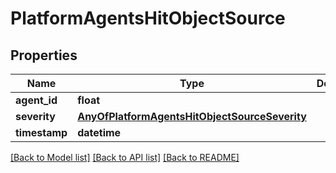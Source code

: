 # PlatformAgentsHitObjectSource

## Properties
Name | Type | Description | Notes
------------ | ------------- | ------------- | -------------
**agent_id** | **float** |  | 
**severity** | [**AnyOfPlatformAgentsHitObjectSourceSeverity**](AnyOfPlatformAgentsHitObjectSourceSeverity.md) |  | 
**timestamp** | **datetime** |  | 

[[Back to Model list]](../README.md#documentation-for-models) [[Back to API list]](../README.md#documentation-for-api-endpoints) [[Back to README]](../README.md)

